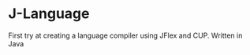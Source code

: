 J-Language
==========

First try at creating a language compiler using JFlex and CUP. Written in Java